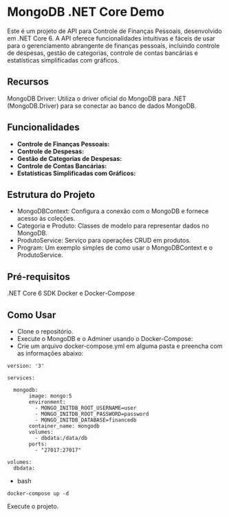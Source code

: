 # MongoDB .NET Core Demo
Este é um projeto de API para Controle de Finanças Pessoais, desenvolvido em .NET Core 6. A API oferece funcionalidades intuitivas e fáceis de usar para o gerenciamento abrangente de finanças pessoais, incluindo controle de despesas, gestão de categorias, controle de contas bancárias e estatísticas simplificadas com gráficos.

## Recursos
MongoDB Driver: Utiliza o driver oficial do MongoDB para .NET (MongoDB.Driver) para se conectar ao banco de dados MongoDB.

## Funcionalidades

- **Controle de Finanças Pessoais:**
- **Controle de Despesas:**
- **Gestão de Categorias de Despesas:**
- **Controle de Contas Bancárias:**
- **Estatísticas Simplificadas com Gráficos:**

## Estrutura do Projeto
* MongoDBContext: Configura a conexão com o MongoDB e fornece acesso às coleções.
* Categoria e Produto: Classes de modelo para representar dados no MongoDB.
* ProdutoService: Serviço para operações CRUD em produtos.
* Program: Um exemplo simples de como usar o MongoDBContext e o ProdutoService.

## Pré-requisitos
.NET Core 6 SDK
Docker e Docker-Compose

## Como Usar
* Clone o repositório.
* Execute o MongoDB e o Adminer usando o Docker-Compose:
* Crie um arquivo docker-compose.yml em alguma pasta e preencha com as informações abaixo:
```
version: '3'

services:

  mongodb:
       image: mongo:5
       environment:
         - MONGO_INITDB_ROOT_USERNAME=user
         - MONGO_INITDB_ROOT_PASSWORD=password
         - MONGO_INITDB_DATABASE=financedb
       container_name: mongodb
       volumes:
         - dbdata:/data/db
       ports:
         - "27017:27017"

volumes:
  dbdata:
```
* bash
```
docker-compose up -d
```

Execute o projeto.
